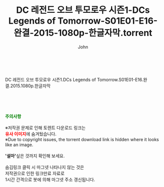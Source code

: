 ﻿---
layout: post
title:  "DC 레전드 오브 투모로우 시즌1-DCs Legends of Tomorrow-S01E01-E16-완결-2015-1080p-한글자막.torrent"
author: John
categories: [ 드라마 ]
tags: [  ]
image:  
description: "DC 레전드 오브 투모로우 시즌1-DCs Legends of Tomorrow-S01E01-E16-완결-2015-1080p-한글자막 torrent 정보 공유"
toc: true
toc_sticky: true
---

<br>
<div class="view-img">
<a class="view_image" href="http://torrentmobile60.com/bbs/view_image.php?fn=%2Fdata%2Ffile%2Fdrama%2F2041236359_5X96KnOG_df48f1fc2aabd9b6b7b12d785803cd664232a0e0.jpg" target="_blank"><img alt="" class="img-tag" content="http://torrentmobile60.com/data/file/drama/2041236359_5X96KnOG_df48f1fc2aabd9b6b7b12d785803cd664232a0e0.jpg" itemprop="image" src="http://torrentmobile60.com/data/file/drama/2041236359_5X96KnOG_df48f1fc2aabd9b6b7b12d785803cd664232a0e0.jpg"/></a></div><div class="view-content" itemprop="description">
<p>DC 레전드 오브 투모로우 시즌1.DCs Legends of Tomorrow.S01E01-E16.완결.2015.1080p.한글자막<br/></p> </div>
    
<br><br><br>
<p data-ke-size="size16"><b><span style="color: green;">주의사항</span></b><br /><br />※저작권 문제로 인해 토렌트 다운로드 링크는<br /><b><span style="color: red;">유사 이미지</span></b>에 숨겨뒀습니다.<br />※Due to copyright issues, the torrent download link is hidden where it looks like an image.<br /><br /><b>'설마'</b>싶은 것까지 확인해 보세요.<br /><br />숨김링크 클릭 시 마그넷 나타나지 않는 것은<br />저작권으로 인한 링크만료 자료로<br />1시간 간격으로 봇에 의해 마그넷 주소 갱신됩니다.</p>
